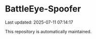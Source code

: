 # BattleEye-Spoofer

Last updated: 2025-07-11 07:14:17

This repository is automatically maintained.
